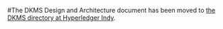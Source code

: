 #The DKMS Design and Architecture document has been moved to [the DKMS directory at Hyperledger Indy](https://github.com/hyperledger/indy-sdk/blob/master/doc/dkms/DKMS%20Design%20and%20Architecture%20V3.md). 
